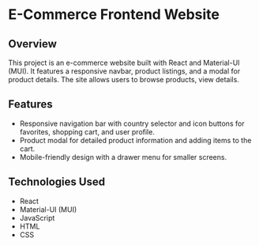# E-Commerce Frontend Website

## Overview
This project is an e-commerce website built with React and Material-UI (MUI). It features a responsive navbar, product listings, and a modal for product details. The site allows users to browse products, view details.

## Features
- Responsive navigation bar with country selector and icon buttons for favorites, shopping cart, and user profile.
- Product modal for detailed product information and adding items to the cart.
- Mobile-friendly design with a drawer menu for smaller screens.

## Technologies Used
- React
- Material-UI (MUI)
- JavaScript
- HTML
- CSS
